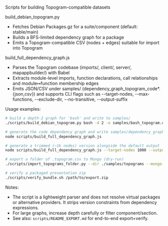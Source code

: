 Scripts for building Topogram-compatible datasets

build_debian_topogram.py
- Fetches Debian Packages.gz for a suite/component (default: stable/main)
- Builds a BFS-limited dependency graph for a package
- Emits a Topogram-compatible CSV (nodes + edges) suitable for import into Topogram

build_full_dependency_graph.js
- Parses the Topogram codebase (imports/, client/, server/, mapappbuilder/) with Babel
- Extracts module-level imports, function declarations, call relationships and module↦function membership edges
- Emits JSON/CSV under samples/ (dependency_graph_topogram_code*.{json,csv}) and supports CLI flags such as --target-nodes, --max-functions, --exclude-dir, --no-transitive, --output-suffix

Usage examples:

```bash
# build a depth-2 graph for 'bash' and write to samples/
./scripts/build_debian_topogram.py bash -d 2 -o samples/bash_topogram.csv

# generate the code dependency graph and write samples/dependency_graph_topogram_code.{json,csv}
node scripts/build_full_dependency_graph.js

# generate a trimmed (~1k nodes) version alongside the default output
node scripts/build_full_dependency_graph.js --target-nodes 1000 --output-suffix _1000

# export a folder of .topogram.csv to Mongo (dry-run)
./scripts/import_topograms_folder.py --dir ./samples/topograms --mongo-url mongodb://localhost:27017/meteor

# verify a packaged presentation zip
./scripts/verify_bundle.sh /path/to/export.zip
```

Notes:
- The script is a lightweight parser and does not resolve virtual packages or
  alternative providers. It strips version constraints from dependency expressions.
- For large graphs, increase depth carefully or filter component/section.
- See also: `scripts/README_EXPORT.md` for end-to-end export+verify.
